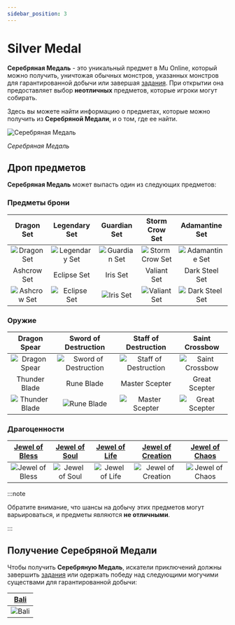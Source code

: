 ```yaml
---
sidebar_position: 3
---
```


# Silver Medal

**Серебряная Медаль** - это уникальный предмет в Mu Online, который можно получить, уничтожая обычных монстров, указанных монстров для гарантированной добычи или завершая [задания](/gameplay-systems/quest-system). При открытии она предоставляет выбор **неотличных** предметов, которые игроки могут собирать.

Здесь вы можете найти информацию о предметах, которые можно получить из **Серебряной Медали**, и о том, где ее найти.

![Серебряная Медаль](/img/items/item-bags/silver-medal.png)

_Серебряная Медаль_

## Дроп предметов

**Серебряная Медаль** может выпасть один из следующих предметов:

### Предметы брони

|                    Dragon Set                    |                    Legendary Set                     |                    Guardian Set                    |                     Storm Crow Set                     |                     Adamantine Set                     |
| :----------------------------------------------: | :--------------------------------------------------: | :------------------------------------------------: | :----------------------------------------------------: | :----------------------------------------------------: |
|  ![Dragon Set](/img/items/armors/dk/dragon.png)  | ![Legendary Set](/img/items/armors/dw/legendary.png) | ![Guardian Set](/img/items/armors/fe/guardian.png) | ![Storm Crow Set](/img/items/armors/mg/storm-crow.png) | ![Adamantine Set](/img/items/armors/dl/adamantine.png) |
|                   Ashcrow Set                    |                     Eclipse Set                      |                      Iris Set                      |                      Valiant Set                       |                     Dark Steel Set                     |
| ![Ashcrow Set](/img/items/armors/dk/ashcrow.png) |   ![Eclipse Set](/img/items/armors/dw/eclipse.png)   |     ![Iris Set](/img/items/armors/fe/iris.png)     |    ![Valiant Set](/img/items/armors/mg/valiant.png)    | ![Dark Steel Set](/img/items/armors/dl/dark-steel.png) |

### Оружие

|                     Dragon Spear                      |                        Sword of Destruction                         |                        Staff of Destruction                         |                     Saint Crossbow                      |
| :---------------------------------------------------: | :-----------------------------------------------------------------: | :-----------------------------------------------------------------: | :-----------------------------------------------------: |
|  ![Dragon Spear](/img/items/spears/dragon-spear.png)  | ![Sword of Destruction](/img/items/swords/sword-of-destruction.png) | ![Staff of Destruction](/img/items/staffs/staff-of-destruction.png) |  ![Saint Crossbow](/img/items/bows/saint-crossbow.png)  |
|                     Thunder Blade                     |                             Rune Blade                              |                           Master Scepter                            |                      Great Scepter                      |
| ![Thunder Blade](/img/items/swords/thunder-blade.png) |           ![Rune Blade](/img/items/swords/rune-blade.png)           |      ![Master Scepter](/img/items/scepters/master-scepter.png)      | ![Great Scepter](/img/items/scepters/great-scepter.png) |

### Драгоценности

| [Jewel of Bless](/items/jewels/regular-jewels/jewel-of-bless) | [Jewel of Soul](/items/jewels/regular-jewels/jewel-of-soul) | [Jewel of Life](/items/jewels/regular-jewels/jewel-of-life) | [Jewel of Creation](/items/jewels/regular-jewels/jewel-of-creation) | [Jewel of Chaos](/items/jewels/regular-jewels/jewel-of-chaos) |
| :-----------------------------------------------------------: | :---------------------------------------------------------: | :---------------------------------------------------------: | :-----------------------------------------------------------------: | :-----------------------------------------------------------: |
|        ![Jewel of Bless](/img/items/jewels/bless.png)         |        ![Jewel of Soul](/img/items/jewels/soul.png)         |        ![Jewel of Life](/img/items/jewels/life.png)         |        ![Jewel of Creation](/img/items/jewels/creation.png)         |        ![Jewel of Chaos](/img/items/jewels/chaos.png)         |

:::note

Обратите внимание, что шансы на добычу этих предметов могут варьироваться, и предметы являются **не отличными**.

:::

## Получение Серебряной Медали

Чтобы получить **Серебряную Медаль**, искатели приключений должны завершить [задания](/gameplay-systems/quest-system) или одержать победу над следующими могучими существами для гарантированной добычи:

|     [Bali](/special-monsters/others/bali)      |
| :--------------------------------------------: |
| ![Bali](/img/monsters/special/others/bali.jpg) |
